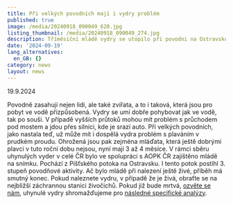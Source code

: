 ```yaml
---
title: Při velkých povodních mají i vydry problém
published: true
image: /media/20240918_090049_620.jpg
listing_thumbnail: /media/20240918_090049_274.jpg
description: Tříměsíční mládě vydry se utopilo při povodni na Ostravsku.
date: '2024-09-19'
lang_alternatives:
  en_GB: {}
category: news
layout: news
---
```

19.9.2024

Povodně zasahují nejen lidi, ale také zvířata, a to i taková, která jsou pro pobyt ve vodě přizpůsobená. Vydry se umí dobře pohybovat jak ve vodě, tak po souši. V případě vyšších průtoků mohou mít problém s průchodem pod mostem a jdou přes silnici, kde je srazí auto. Při velkých povodních, jako nastala teď, už může mít i dospělá vydra problém s plaváním v prudkém proudu. Ohrožená jsou pak zejména mláďata, která ještě dobrými plavci v tuto roční dobu nejsou, nyní mají 3 až 4 měsíce. V rámci sběru uhynulých vyder v  celé ČR bylo ve spolupráci s AOPK ČR zajištěno mládě na snímku. Pochází z Píšťského potoka na Ostravsku. I tento potok postihl 3. stupeň povodňové aktivity. Ač bylo mládě při nalezení ještě živé, příběh má smutný konec. Pokud naleznete vydru, v případě že je živá, obraťte se na nejbližší záchrannou stanici živočichů. Pokud již bude mrtvá, [ozvěte se nám](https://www.vydryonline.cz/vydra/vydry-a-silnice/vyzva), uhynulé vydry shromažďujeme pro [následné specifické analýzy](https://www.vydryonline.cz/vydra/vydry-a-silnice/sber-uhynulych-vyder).
